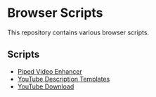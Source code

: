 # Browser Scripts

This repository contains various browser scripts.

## Scripts

- [Piped Video Enhancer](https://github.com/danielytuk/browser-scripts/tree/main/piped-video-enhancer)
- [YouTube Description Templates](https://github.com/danielytuk/browser-scripts/tree/main/youtube-upload-templates)
- [YouTube Download](https://github.com/danielytuk/browser-scripts/tree/main/youtube-download-hijack)
